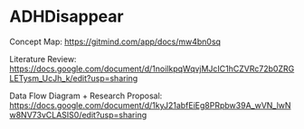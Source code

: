 # ADHDisappear
Concept Map: 
https://gitmind.com/app/docs/mw4bn0sq

Literature Review: 
https://docs.google.com/document/d/1noilkpqWqvjMJcIC1hCZVRc72b0ZRGLETysm_UcJh_k/edit?usp=sharing

Data Flow Diagram + Research Proposal: 
https://docs.google.com/document/d/1kyJ21abfEiEg8PRpbw39A_wVN_lwNw8NV73vCLASIS0/edit?usp=sharing
